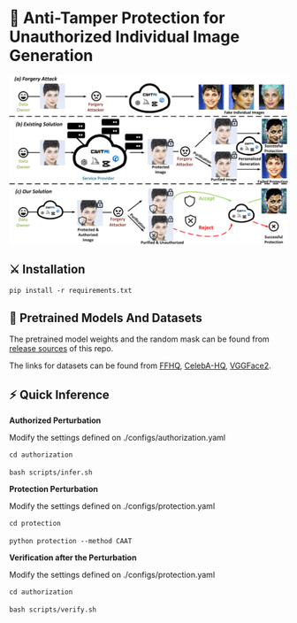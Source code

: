 # :book: Anti-Tamper Protection for Unauthorized Individual Image Generation



<div style="text-align: center;">
    <img src="./assets/concept.jpg" alt="Page 1 of PDF" width="800" />
</div>

## <a name="installation"></a>:crossed_swords: Installation

```shell
pip install -r requirements.txt
```

## <a name="pretrained_models"></a>:dna: Pretrained Models And Datasets

The pretrained model weights and the random mask can be found from [release sources](https://github.com/codesubmission-tool/Anti-tamper-Perturbation/releases) of this repo.

The links for datasets can be found from [FFHQ](https://github.com/NVlabs/ffhq-dataset), [CelebA-HQ](https://github.com/VinAIResearch/Anti-DreamBooth/tree/main), [VGGFace2](https://github.com/VinAIResearch/Anti-DreamBooth/tree/main).

## :zap: Quick Inference

**Authorized Perturbation**

Modify the settings defined on ./configs/authorization.yaml

```
cd authorization

bash scripts/infer.sh 
```
**Protection Perturbation**

Modify the settings defined on ./configs/protection.yaml

```
cd protection

python protection --method CAAT

```

**Verification after the Perturbation**

Modify the settings defined on ./configs/protection.yaml

```
cd authorization

bash scripts/verify.sh 
```


<!-- **Complete ATP Pipeline** -->

<!-- ## :computer: Training -->

